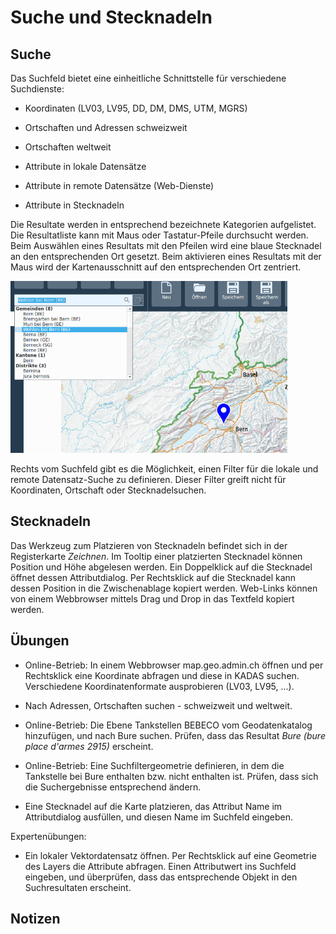 # Suche und Stecknadeln

## Suche

Das Suchfeld bietet eine einheitliche Schnittstelle für verschiedene Suchdienste:

-   Koordinaten (LV03, LV95, DD, DM, DMS, UTM, MGRS)

-   Ortschaften und Adressen schweizweit

-   Ortschaften weltweit

-   Attribute in lokale Datensätze

-   Attribute in remote Datensätze (Web-Dienste)

-   Attribute in Stecknadeln

Die Resultate werden in entsprechend bezeichnete Kategorien aufgelistet. Die Resultatliste kann mit Maus oder Tastatur-Pfeile durchsucht werden. Beim Auswählen eines Resultats mit den Pfeilen wird eine blaue Stecknadel an den entsprechenden Ort gesetzt. Beim aktivieren eines Resultats mit der Maus wird der Kartenausschnitt auf den entsprechenden Ort zentriert.

<img src="../media/image2.png" width="443" height="275" />

Rechts vom Suchfeld gibt es die Möglichkeit, einen Filter für die lokale und remote Datensatz-Suche zu definieren. Dieser Filter greift nicht für Koordinaten, Ortschaft oder Stecknadelsuchen.

## Stecknadeln

Das Werkzeug zum Platzieren von Stecknadeln befindet sich in der Registerkarte *Zeichnen*. Im Tooltip einer platzierten Stecknadel können Position und Höhe abgelesen werden. Ein Doppelklick auf die Stecknadel öffnet dessen Attributdialog. Per Rechtsklick auf die Stecknadel kann dessen Position in die Zwischenablage kopiert werden. Web-Links können von einem Webbrowser mittels Drag und Drop in das Textfeld kopiert werden.

## Übungen

-   Online-Betrieb: In einem Webbrowser map.geo.admin.ch öffnen und per Rechtsklick eine Koordinate abfragen und diese in KADAS suchen. Verschiedene Koordinatenformate ausprobieren (LV03, LV95, ...).

-   Nach Adressen, Ortschaften suchen - schweizweit und weltweit.

-   Online-Betrieb: Die Ebene Tankstellen BEBECO vom Geodatenkatalog hinzufügen, und nach Bure suchen. Prüfen, dass das Resultat *Bure (bure place d'armes 2915)* erscheint.

-   Online-Betrieb: Eine Suchfiltergeometrie definieren, in dem die Tankstelle bei Bure enthalten bzw. nicht enthalten ist. Prüfen, dass sich die Suchergebnisse entsprechend ändern.

-   Eine Stecknadel auf die Karte platzieren, das Attribut Name im Attributdialog ausfüllen, und diesen Name im Suchfeld eingeben.

Expertenübungen:

-   Ein lokaler Vektordatensatz öffnen. Per Rechtsklick auf eine Geometrie des Layers die Attribute abfragen. Einen Attributwert ins Suchfeld eingeben, und überprüfen, dass das entsprechende Objekt in den Suchresultaten erscheint.

## Notizen


